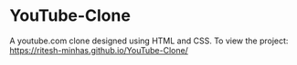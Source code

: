 # YouTube-Clone
A youtube.com clone designed using HTML and CSS.
To view the project:
https://ritesh-minhas.github.io/YouTube-Clone/
